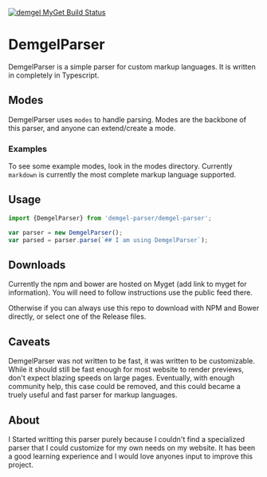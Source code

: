 [![demgel MyGet Build Status](https://www.myget.org/BuildSource/Badge/demgel?identifier=ac684281-7c39-4236-ae97-d3ebc261324f)](https://www.myget.org/)

# DemgelParser
DemgelParser is a simple parser for custom markup languages. It is written in completely in Typescript.

## Modes
DemgelParser uses `modes` to handle parsing. Modes are the backbone of this parser, and anyone can extend/create a mode.

### Examples
To see some example modes, look in the modes directory. Currently `markdown` is currently the most complete markup language supported.

## Usage

``` typescript
import {DemgelParser} from 'demgel-parser/demgel-parser';

var parser = new DemgelParser();
var parsed = parser.parse(`## I am using DemgelParser`);
```

## Downloads
Currently the npm and bower are hosted on Myget (add link to myget for information). You will need to follow instructions use the public feed there.

Otherwise if you can always use this repo to download with NPM and Bower directly, or select one of the Release files.

## Caveats
DemgelParser was not written to be fast, it was written to be customizable. While it should still be fast enough for most website to render previews, don't expect blazing speeds on large pages. Eventually, with enough community help, this case could be removed, and this could became a truely useful and fast parser for markup languages.

## About
I Started writting this parser purely because I couldn't find a specialized parser that I could customize for my own needs on my website.
It has been a good learning experience and I would love anyones input to improve this project.